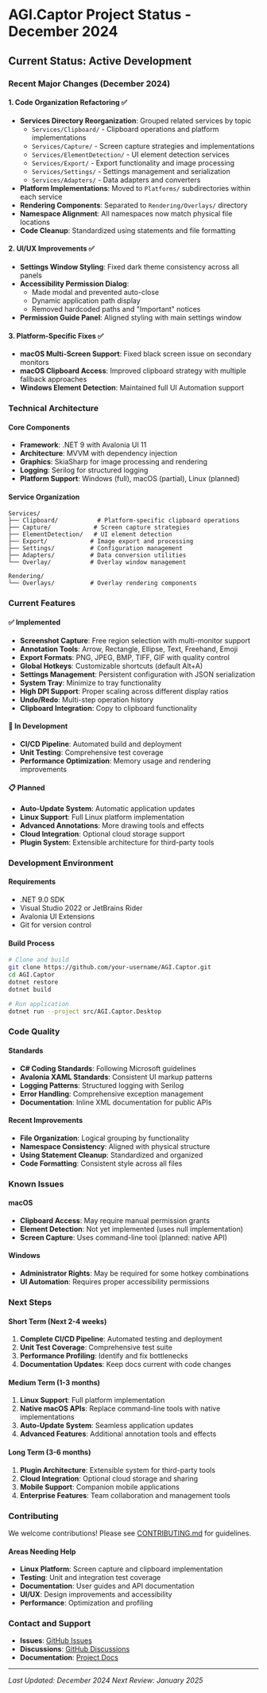 # AGI.Captor Project Status - December 2024

## Current Status: Active Development

### Recent Major Changes (December 2024)

#### 1. Code Organization Refactoring ✅
- **Services Directory Reorganization**: Grouped related services by topic
  - `Services/Clipboard/` - Clipboard operations and platform implementations
  - `Services/Capture/` - Screen capture strategies and implementations
  - `Services/ElementDetection/` - UI element detection services
  - `Services/Export/` - Export functionality and image processing
  - `Services/Settings/` - Settings management and serialization
  - `Services/Adapters/` - Data adapters and converters
- **Platform Implementations**: Moved to `Platforms/` subdirectories within each service
- **Rendering Components**: Separated to `Rendering/Overlays/` directory
- **Namespace Alignment**: All namespaces now match physical file locations
- **Code Cleanup**: Standardized using statements and file formatting

#### 2. UI/UX Improvements ✅
- **Settings Window Styling**: Fixed dark theme consistency across all panels
- **Accessibility Permission Dialog**: 
  - Made modal and prevented auto-close
  - Dynamic application path display
  - Removed hardcoded paths and "Important" notices
- **Permission Guide Panel**: Aligned styling with main settings window

#### 3. Platform-Specific Fixes ✅
- **macOS Multi-Screen Support**: Fixed black screen issue on secondary monitors
- **macOS Clipboard Access**: Improved clipboard strategy with multiple fallback approaches
- **Windows Element Detection**: Maintained full UI Automation support

### Technical Architecture

#### Core Components
- **Framework**: .NET 9 with Avalonia UI 11
- **Architecture**: MVVM with dependency injection
- **Graphics**: SkiaSharp for image processing and rendering
- **Logging**: Serilog for structured logging
- **Platform Support**: Windows (full), macOS (partial), Linux (planned)

#### Service Organization
```
Services/
├── Clipboard/           # Platform-specific clipboard operations
├── Capture/            # Screen capture strategies
├── ElementDetection/   # UI element detection
├── Export/            # Image export and processing
├── Settings/          # Configuration management
├── Adapters/          # Data conversion utilities
└── Overlay/           # Overlay window management

Rendering/
└── Overlays/          # Overlay rendering components
```

### Current Features

#### ✅ Implemented
- **Screenshot Capture**: Free region selection with multi-monitor support
- **Annotation Tools**: Arrow, Rectangle, Ellipse, Text, Freehand, Emoji
- **Export Formats**: PNG, JPEG, BMP, TIFF, GIF with quality control
- **Global Hotkeys**: Customizable shortcuts (default Alt+A)
- **Settings Management**: Persistent configuration with JSON serialization
- **System Tray**: Minimize to tray functionality
- **High DPI Support**: Proper scaling across different display ratios
- **Undo/Redo**: Multi-step operation history
- **Clipboard Integration**: Copy to clipboard functionality

#### 🚧 In Development
- **CI/CD Pipeline**: Automated build and deployment
- **Unit Testing**: Comprehensive test coverage
- **Performance Optimization**: Memory usage and rendering improvements

#### 📋 Planned
- **Auto-Update System**: Automatic application updates
- **Linux Support**: Full Linux platform implementation
- **Advanced Annotations**: More drawing tools and effects
- **Cloud Integration**: Optional cloud storage support
- **Plugin System**: Extensible architecture for third-party tools

### Development Environment

#### Requirements
- .NET 9.0 SDK
- Visual Studio 2022 or JetBrains Rider
- Avalonia UI Extensions
- Git for version control

#### Build Process
```bash
# Clone and build
git clone https://github.com/your-username/AGI.Captor.git
cd AGI.Captor
dotnet restore
dotnet build

# Run application
dotnet run --project src/AGI.Captor.Desktop
```

### Code Quality

#### Standards
- **C# Coding Standards**: Following Microsoft guidelines
- **Avalonia XAML Standards**: Consistent UI markup patterns
- **Logging Patterns**: Structured logging with Serilog
- **Error Handling**: Comprehensive exception management
- **Documentation**: Inline XML documentation for public APIs

#### Recent Improvements
- **File Organization**: Logical grouping by functionality
- **Namespace Consistency**: Aligned with physical structure
- **Using Statement Cleanup**: Standardized and organized
- **Code Formatting**: Consistent style across all files

### Known Issues

#### macOS
- **Clipboard Access**: May require manual permission grants
- **Element Detection**: Not yet implemented (uses null implementation)
- **Screen Capture**: Uses command-line tool (planned: native API)

#### Windows
- **Administrator Rights**: May be required for some hotkey combinations
- **UI Automation**: Requires proper accessibility permissions

### Next Steps

#### Short Term (Next 2-4 weeks)
1. **Complete CI/CD Pipeline**: Automated testing and deployment
2. **Unit Test Coverage**: Comprehensive test suite
3. **Performance Profiling**: Identify and fix bottlenecks
4. **Documentation Updates**: Keep docs current with code changes

#### Medium Term (1-3 months)
1. **Linux Support**: Full platform implementation
2. **Native macOS APIs**: Replace command-line tools with native implementations
3. **Auto-Update System**: Seamless application updates
4. **Advanced Features**: Additional annotation tools and effects

#### Long Term (3-6 months)
1. **Plugin Architecture**: Extensible system for third-party tools
2. **Cloud Integration**: Optional cloud storage and sharing
3. **Mobile Support**: Companion mobile applications
4. **Enterprise Features**: Team collaboration and management tools

### Contributing

We welcome contributions! Please see [CONTRIBUTING.md](../CONTRIBUTING.md) for guidelines.

#### Areas Needing Help
- **Linux Platform**: Screen capture and clipboard implementation
- **Testing**: Unit and integration test coverage
- **Documentation**: User guides and API documentation
- **UI/UX**: Design improvements and accessibility
- **Performance**: Optimization and profiling

### Contact and Support

- **Issues**: [GitHub Issues](https://github.com/your-username/AGI.Captor/issues)
- **Discussions**: [GitHub Discussions](https://github.com/your-username/AGI.Captor/discussions)
- **Documentation**: [Project Docs](docs/)

---

*Last Updated: December 2024*
*Next Review: January 2025*
